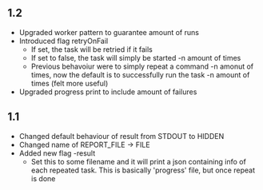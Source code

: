 ## 1.2
* Upgraded worker pattern to guarantee amount of runs
* Introduced flag retryOnFail
    - If set, the task will be retried if it fails
    - If set to false, the task will simply be started -n amount of times
    - Previous behavoiur were to simply repeat a command -n amonut of times, now the default is to successfully run the task -n amount of times (felt more useful)
* Upgraded progress print to include amount of failures

## 1.1
* Changed default behaviour of result from STDOUT to HIDDEN
* Changed name of REPORT_FILE -> FILE
* Added new flag -result
    - Set this to some filename and it will print a json containing info of each repeated task. This is basically 'progress' file, but once repeat is done
